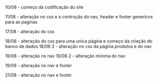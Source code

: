 10/08 - começo da codificação do site

11/08 - alteração no css e a contrução do nav, header e footer genericos para as paginas

17/08 - alteração do css

18/08 - alteração do css para uma unica página e começo da criação do banco de dados
18/08 2 - alteração no css da página produtos e do nav

19/08 - alteração no nav
19/08 2 - alteração minima do nav

19/08 - alteração no nav e footer

21/08 - alteração no nav e footer
